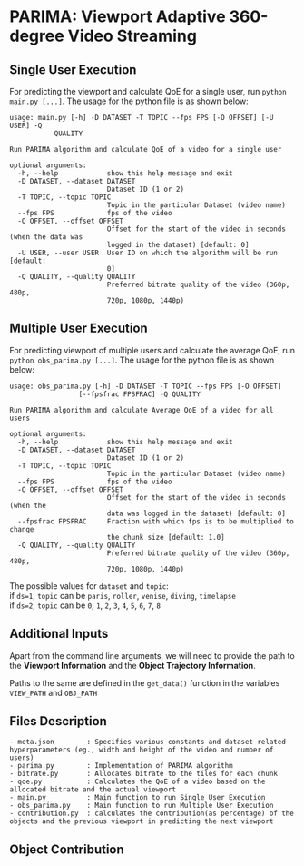 # PARIMA: Viewport Adaptive 360-degree Video Streaming


## Single User Execution
For predicting the viewport and calculate QoE for a single user, run `python main.py [...]`. The usage for the python file is as shown below:

	usage: main.py [-h] -D DATASET -T TOPIC --fps FPS [-O OFFSET] [-U USER] -Q
               QUALITY

	Run PARIMA algorithm and calculate QoE of a video for a single user

	optional arguments:
	  -h, --help            show this help message and exit
	  -D DATASET, --dataset DATASET
	                        Dataset ID (1 or 2)
	  -T TOPIC, --topic TOPIC
	                        Topic in the particular Dataset (video name)
	  --fps FPS             fps of the video
	  -O OFFSET, --offset OFFSET
	                        Offset for the start of the video in seconds (when the data was
	                        logged in the dataset) [default: 0]
	  -U USER, --user USER  User ID on which the algorithm will be run [default:
	                        0]
	  -Q QUALITY, --quality QUALITY
	                        Preferred bitrate quality of the video (360p, 480p,
	                        720p, 1080p, 1440p)


## Multiple User Execution
For predicting viewport of multiple users and calculate the average QoE, run `python obs_parima.py [...]`. The usage for the python file is as shown below:

	usage: obs_parima.py [-h] -D DATASET -T TOPIC --fps FPS [-O OFFSET]
                     [--fpsfrac FPSFRAC] -Q QUALITY

	Run PARIMA algorithm and calculate Average QoE of a video for all users

	optional arguments:
	  -h, --help            show this help message and exit
	  -D DATASET, --dataset DATASET
	                        Dataset ID (1 or 2)
	  -T TOPIC, --topic TOPIC
	                        Topic in the particular Dataset (video name)
	  --fps FPS             fps of the video
	  -O OFFSET, --offset OFFSET
	                        Offset for the start of the video in seconds (when the
	                        data was logged in the dataset) [default: 0]
	  --fpsfrac FPSFRAC     Fraction with which fps is to be multiplied to change
	                        the chunk size [default: 1.0]
	  -Q QUALITY, --quality QUALITY
	                        Preferred bitrate quality of the video (360p, 480p,
	                        720p, 1080p, 1440p)

The possible values for `dataset` and `topic`:  
if `ds=1`, `topic` can be `paris`, `roller`, `venise`, `diving`, `timelapse`  
if `ds=2`, `topic` can be `0`, `1`, `2`, `3`, `4`, `5`, `6`, `7`, `8`  

## Additional Inputs
Apart from the command line arguments, we will need to provide the path to the **Viewport Information** and the **Object Trajectory Information**.  

Paths to the same are defined in the `get_data()` function in the variables `VIEW_PATH` and `OBJ_PATH`


## Files Description
	- meta.json        : Specifies various constants and dataset related hyperparameters (eg., width and height of the video and number of users)
	- parima.py        : Implementation of PARIMA algorithm
	- bitrate.py       : Allocates bitrate to the tiles for each chunk
	- qoe.py           : Calculates the QoE of a video based on the allocated bitrate and the actual viewport
	- main.py          : Main function to run Single User Execution
	- obs_parima.py    : Main function to run Multiple User Execution
	- contribution.py  : calculates the contribution(as percentage) of the objects and the previous viewport in predicting the next viewport


## Object Contribution

